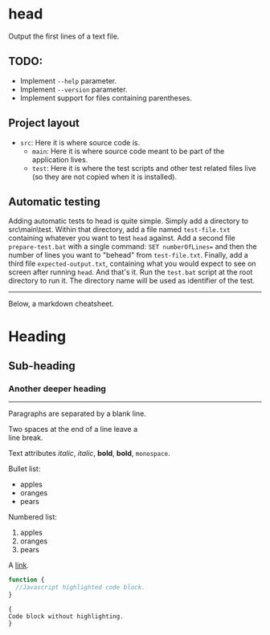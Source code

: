 head
====

Output the first lines of a text file.

TODO:
-----
  * Implement `--help` parameter.
  * Implement `--version` parameter.
  * Implement support for files containing parentheses.

Project layout
--------------
  * `src`: Here it is where source code is.
    * `main`: Here it is where source code meant to be part of the application
              lives.
    * `test`: Here it is where the test scripts and other test related files 
              live (so they are not copied when it is installed).

Automatic testing
-----------------
Adding automatic tests to head is quite simple. Simply add a directory 
to src\main\test. Within that directory, add a file named `test-file.txt` 
containing whatever you want to test `head` against. Add a second file 
`prepare-test.bat` with a single command: `SET numberOfLines=` and then the 
number of lines you want to "behead" from `test-file.txt`. Finally, add a third
file `expected-output.txt`, containing what you would expect to see on screen 
after running `head`. And that's it. Run the `test.bat` script at the root 
directory to run it. The directory name will be used as identifier of the test.

---
Below, a markdown cheatsheet.

Heading
=======
Sub-heading
-----------
### Another deeper heading

---

Paragraphs are separated
by a blank line.

Two spaces at the end of a line leave a  
line break.

Text attributes _italic_, *italic*, __bold__, **bold**, `monospace`.

Bullet list:

  * apples
  * oranges
  * pears

Numbered list:

  1. apples
  2. oranges
  3. pears

A [link](http://example.com).

```javascript
function {
  //Javascript highlighted code block.
}
```

    {
    Code block without highlighting.
    }
